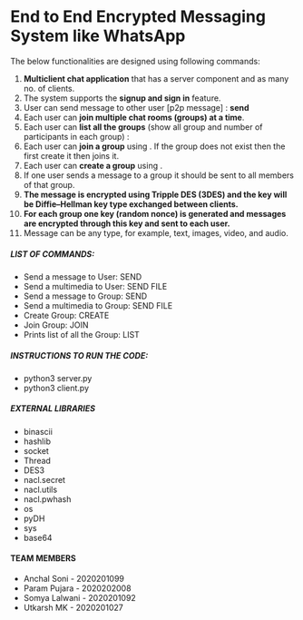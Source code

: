 # End to End Encrypted Messaging System like WhatsApp

The below functionalities are designed using following commands:
1. **Multiclient chat application** that has a server component and as many no. of clients.
2. The system supports the **signup and sign in** feature.
3. User can send message to other user [p2p message] : **send <USERNAME> <MESSAGE>**
4. Each user can **join multiple chat rooms (groups) at a time**. 
5. Each user can **list all the groups** (show all group and number of participants in each group) : <list groups>
6. Each user can **join a group** using <join group_name>. If the group does not exist then the first create it then joins it.
7. Each user can **create a group** using <create groupname>.
8. If one user sends a message to a group it should be sent to all members of that group.
9. **The message is encrypted using Tripple DES (3DES) and the key will be Diffie–Hellman key type exchanged between clients.**
10. **For each group one key (random nonce) is generated and messages are encrypted through this key and sent to each user.**
11. Message can be any type, for example, text, images, video, and audio.

##### LIST OF COMMANDS:
- Send a message to User: SEND <USERNAME> <MESSAGE>
- Send a multimedia to User: SEND FILE <USERNAME> <MESSAGE>
- Send a message to Group: SEND <GROUPNAME> <MESSAGE>
- Send a multimedia to Group: SEND FILE <GROUPNAME> <MESSAGE>
- Create Group: CREATE <GROUPNAME>
- Join Group: JOIN <GROUPNAME>
- Prints list of all the Group: LIST

##### INSTRUCTIONS TO RUN THE CODE:
- python3 server.py
- python3 client.py

##### EXTERNAL LIBRARIES 
- binascii
- hashlib
- socket
- Thread
- DES3
- nacl.secret
- nacl.utils
- nacl.pwhash
- os
- pyDH
- sys
- base64

#### TEAM MEMBERS
* Anchal Soni - 2020201099
* Param Pujara - 2020202008
* Somya Lalwani - 2020201092
* Utkarsh MK - 2020201027
